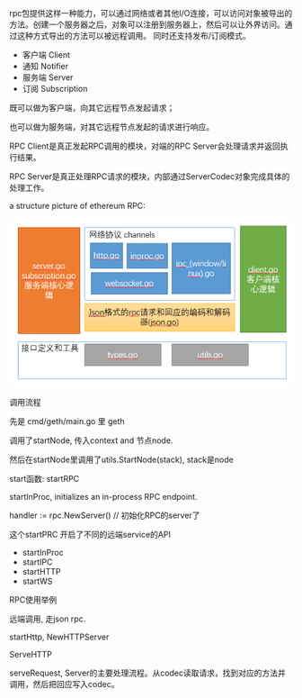 rpc包提供这样一种能力，可以通过网络或者其他I/O连接，可以访问对象被导出的方法。创建一个服务器之后，对象可以注册到服务器上，然后可以让外界访问。通过这种方式导出的方法可以被远程调用。 同时还支持发布/订阅模式。

* 客户端 Client
* 通知 Notifier
* 服务端 Server
* 订阅 Subscription

既可以做为客户端，向其它远程节点发起请求；

也可以做为服务端，对其它远程节点发起的请求进行响应。

RPC Client是真正发起RPC调用的模块，对端的RPC Server会处理请求并返回执行结果。

RPC Server是真正处理RPC请求的模块，内部通过ServerCodec对象完成具体的处理工作。

a structure picture of ethereum RPC:

![](/assets/structure-of-rpc.png)

调用流程

先是 cmd/geth/main.go 里 geth

调用了startNode, 传入context and 节点node.

然后在startNode里调用了utils.StartNode\(stack\), stack是node

start函数: startRPC

startInProc, initializes an in-process RPC endpoint.

handler := rpc.NewServer\(\)  // 初始化RPC的server了

这个startPRC    开启了不同的远端service的API

* startInProc
* startIPC
* startHTTP
* startWS

RPC使用举例

远端调用, 走json rpc.

startHttp, NewHTTPServer

ServeHTTP

serveRequest, Server的主要处理流程。从codec读取请求，找到对应的方法并调用，然后把回应写入codec。



